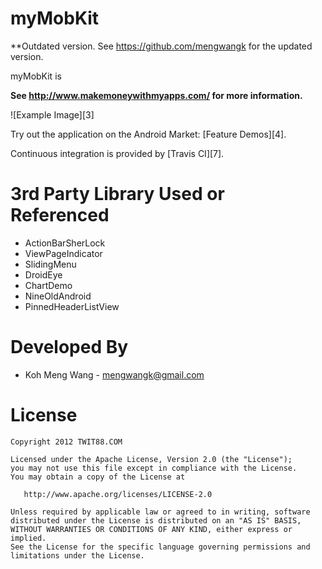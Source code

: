 myMobKit
=================

**Outdated version. See https://github.com/mengwangk for the updated version.

myMobKit is 

**See http://www.makemoneywithmyapps.com/ for more information.**

![Example Image][3]

Try out the application on the Android Market: [Feature Demos][4].


Continuous integration is provided by [Travis CI][7].


3rd Party Library Used or Referenced
====================================
* ActionBarSherLock
* ViewPageIndicator
* SlidingMenu
* DroidEye
* ChartDemo
* NineOldAndroid
* PinnedHeaderListView


Developed By
============

* Koh Meng Wang - <mengwangk@gmail.com>



License
=======

    Copyright 2012 TWIT88.COM

    Licensed under the Apache License, Version 2.0 (the "License");
    you may not use this file except in compliance with the License.
    You may obtain a copy of the License at

       http://www.apache.org/licenses/LICENSE-2.0

    Unless required by applicable law or agreed to in writing, software
    distributed under the License is distributed on an "AS IS" BASIS,
    WITHOUT WARRANTIES OR CONDITIONS OF ANY KIND, either express or implied.
    See the License for the specific language governing permissions and
    limitations under the License.

 [1]: http://www.makemoneywithmyapps.com/
 [2]: https://travis-ci.org/mengwangk/SHMC
